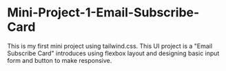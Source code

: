 # Mini-Project-1-Email-Subscribe-Card
This is my first mini project using tailwind.css. This UI project is a "Email Subscribe Card" introduces using flexbox layout and designing basic input form and button to make responsive.
